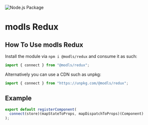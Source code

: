 ![Node.js Package](https://github.com/modls/redux/workflows/Node.js%20Package/badge.svg)

# modls Redux

## How To Use modls Redux

Install the module via `npm i @modls/redux` and consume it as such:

```js
import { connect } from "@modls/redux";
```

Alternatively you can use a CDN such as unpkg:

```js
import { connect } from "https://unpkg.com/@modls/redux";
```

## Example

```js
export default registerComponent(
  connect(store)(mapStateToProps, mapDispatchToProps)(Component)
);
```
